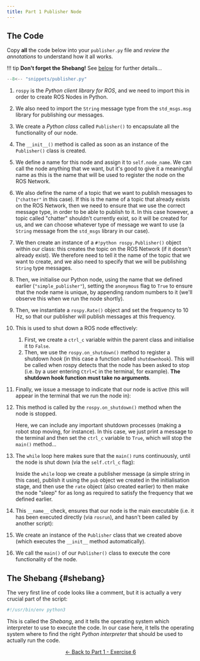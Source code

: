 ```yaml
---  
title: Part 1 Publisher Node
---
```


## The Code

Copy **all** the code below into your `publisher.py` file and *review the annotations* to understand how it all works.

!!! tip
    **Don't forget the Shebang!** See [below](#shebang) for further details...

```python title="publisher.py"
--8<-- "snippets/publisher.py"
```

1. `rospy` is the *Python client library for ROS*, and we need to import this in order to create ROS Nodes in Python.

2. We also need to import the `String` message type from the `std_msgs.msg` library for publishing our messages.

3. We create a *Python class* called `Publisher()` to encapsulate all the functionality of our node.

4. The `__init__()` method is called as soon as an instance of the `Publisher()` class is created.

5. We define a name for this node and assign it to `self.node_name`. We can call the node anything that we want, but it's good to give it a meaningful name as this is the name that will be used to register the node on the ROS Network.

6. We also define the name of a topic that we want to publish messages to (`"chatter"` in this case). If this is the name of a topic that already exists on the ROS Network, then we need to ensure that we use the correct message type, in order to be able to publish to it. In this case however, a topic called "chatter" shouldn't currently exist, so it will be created for us, and we can choose whatever type of message we want to use (a `String` message from the `std_msgs` library in our case).

7. We then create an instance of a `#!python rospy.Publisher()` object within our class: this creates the topic on the ROS Network (if it doesn't already exist). We therefore need to tell it the name of the topic that we want to create, and we also need to specify that we will be publishing `String` type messages.

8. Then, we initialise our Python node, using the name that we defined earlier (`"simple_publisher"`), setting the `anonymous` flag to `True` to ensure that the node name is unique, by appending random numbers to it (we'll observe this when we run the node shortly).

9. Then, we instantiate a `rospy.Rate()` object and set the frequency to 10 Hz, so that our publisher will publish messages at this frequency.

10. This is used to shut down a ROS node effectively:

    1. First, we create a `ctrl_c` variable within the parent class and initialise it to `False`.
    1. Then, we use the `rospy.on_shutdown()` method to register a shutdown *hook* (in this case a function called `shutdownhook`). This will be called when rospy detects that the node has been asked to stop (i.e. by a user entering `Ctrl+C` in the terminal, for example). **The shutdown hook function must take no arguments**.

11. Finally, we issue a message to indicate that our node is active (this will appear in the terminal that we run the node in):

12. This method is called by the `rospy.on_shutdown()` method when the node is stopped. 

    Here, we can include any important shutdown processes (making a robot stop moving, for instance). In this case, we just print a message to the terminal and then set the `ctrl_c` variable to `True`, which will stop the `main()` method...

13. The `while` loop here makes sure that the `main()` runs continuously, until the node is shut down (via the `self.ctrl_c` flag):

    Inside the `while` loop we create a publisher message (a simple string in this case), publish it using the `pub` object we created in the initialisation stage, and then use the `rate` object (also created earlier) to then make the node "sleep" for as long as required to satisfy the frequency that we defined earlier.

14. This `__name__` check, ensures that our node is the main executable (i.e. it has been executed directly (via `rosrun`), and hasn't been called by another script):

15. We create an instance of the `Publisher` class that we created above (which executes the `__init__` method automatically). 

16. We call the `main()` of our `Publisher()` class to execute the core functionality of the node. 

    <!-- We wrap this inside a `try-except-pass` statement to look for a `rospy.ROSInterruptException` error, which can be output by rospy when the user presses `Ctrl+C` or the node is shutdown in some other way. -->

## The Shebang {#shebang}

The very first line of code looks like a comment, but it is actually a very crucial part of the script:

```python
#!/usr/bin/env python3
```

This is called the *Shebang*, and it tells the operating system which interpreter to use to execute the code. In our case here, it tells the operating system where to find the right *Python interpreter* that should be used to actually run the code.
    
<p align="center">
  <a href="../../part1#ex6_ret">&#8592; Back to Part 1 - Exercise 6</a>
</p>